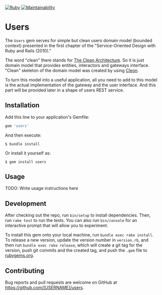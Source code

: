 [![Ruby](https://github.com/nvoynov/cleon-users/actions/workflows/main.yml/badge.svg)](https://github.com/nvoynov/cleon-users/actions/workflows/main.yml) [![Maintainability](https://api.codeclimate.com/v1/badges/a2c6bf51dfbdece4b3cf/maintainability)](https://codeclimate.com/github/nvoynov/cleon-users/maintainability)

# Users

The `Users` gem serves for simple but clean users domain model (bounded context) presented in the first chapter of the "Service-Oriented Design with Ruby and Rails (2010)."

The word "clean" there stands for [The Clean Architecture](https://blog.cleancoder.com/uncle-bob/2012/08/13/the-clean-architecture.html). So it is just domain model that provides entities, interactors and gateways interface. "Clean" skeleton of the domain model was created by using [Cleon](https://github.com/nvoynov/cleon).

To turn this model into a useful application, all you need to add to this model is the actual implementation of the gateway and the user interface. And this part will be provided later in a shape of users REST service.

## Installation

Add this line to your application's Gemfile:

```ruby
gem 'users'
```

And then execute:

    $ bundle install

Or install it yourself as:

    $ gem install users

## Usage

TODO: Write usage instructions here

## Development

After checking out the repo, run `bin/setup` to install dependencies. Then, run `rake test` to run the tests. You can also run `bin/console` for an interactive prompt that will allow you to experiment.

To install this gem onto your local machine, run `bundle exec rake install`. To release a new version, update the version number in `version.rb`, and then run `bundle exec rake release`, which will create a git tag for the version, push git commits and the created tag, and push the `.gem` file to [rubygems.org](https://rubygems.org).

## Contributing

Bug reports and pull requests are welcome on GitHub at https://github.com/[USERNAME]/users.

